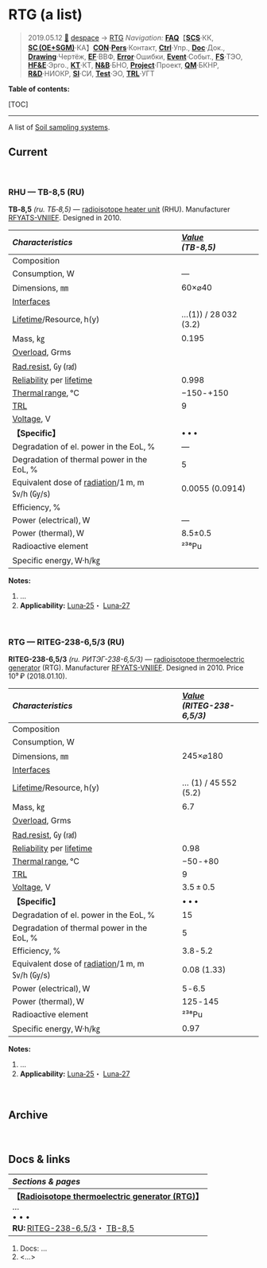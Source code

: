 # RTG (a list)
> 2019.05.12 [🚀](../../index/index.md) [despace](index.md) → [RTG](rtg.md)
> *Navigation:*
> **[FAQ](faq.md)**【**[SCS](scs.md)**·КК, **[SC (OE+SGM)](sc.md)**·КА】**[CON](contact.md)·[Pers](person.md)**·Контакт, **[Ctrl](control.md)**·Упр., **[Doc](doc.md)**·Док., **[Drawing](drawing.md)**·Чертёж, **[EF](ef.md)**·ВВФ, **[Error](error.md)**·Ошибки, **[Event](event.md)**·Событ., **[FS](fs.md)**·ТЭО, **[HF&E](hfe.md)**·Эрго., **[KT](kt.md)**·КТ, **[N&B](nnb.md)**·БНО, **[Project](project.md)**·Проект, **[QM](qm.md)**·БКНР, **[R&D](rnd.md)**·НИОКР, **[SI](si.md)**·СИ, **[Test](test.md)**·ЭО, **[TRL](trl.md)**·УГТ

**Table of contents:**

[TOC]

---

A list of [Soil sampling systems](sss.md).

## Current



<p style="page-break-after:always"> </p>

### RHU — TB-8,5 (RU)

**TB‑8,5** *(ru. ТБ‑8,5)* — [radioisotope heater unit](rtg.md) (RHU). Manufacturer [RFYATS-VNIIEF](contact/vniief.md). Designed in 2010.

|*Characteristics*|*[Value](si.md)<br> (TB-8,5)*|
|:-|:-|
|Composition| |
|Consumption, W|—|
|Dimensions, ㎜|60×⌀40|
|[Interfaces](interface.md)| |
|[Lifetime](lifetime.md)/Resource, h(y)|…(1)) / 28 032 (3.2)|
|Mass, ㎏|0.195|
|[Overload](vibration.md), Grms| |
|[Rad.resist](ion_rad.md), ㏉ (㎭)| |
|[Reliability](qm.md) per [lifetime](lifetime.md)|0.998|
|[Thermal range](tcs.md), ℃|−150 ‑ +150|
|[TRL](trl.md)|9|
|[Voltage](sps.md), V| |
|**【Specific】**|• • •|
|Degradation of el. power in the EoL, %|—|
|Degradation of thermal power in the EoL, %|5|
|Equivalent dose of [radiation](ion_rad.md)/1 m, m㏜/h (㏉/s)|0.0055 (0.0914)|
|Efficiency, %| |
|Power (electrical), W|—|
|Power (thermal), W|8.5±0.5|
|Radioactive element|²³⁸Pu|
|Specific energy, W·h/㎏| |

**Notes:**

   1. …
   1. **Applicability:** [Luna‑25](луна_25.md)・ [Luna‑27](луна_27.md)



<p style="page-break-after:always"> </p>

### RTG — RITEG-238-6,5/3 (RU)

**RITEG-238-6,5/3** *(ru. РИТЭГ-238-6,5/3)* — [radioisotope thermoelectric generator](rtg.md) (RTG). Manufacturer [RFYATS-VNIIEF](contact/vniief.md). Designed in 2010. Price 10⁹ ₽ (2018.01.10).

|*Characteristics*|*[Value](si.md)<br> (RITEG-238-6,5/3)*|
|:-|:-|
|Composition| |
|Consumption, W| |
|Dimensions, ㎜|245×⌀180|
|[Interfaces](interface.md)| |
|[Lifetime](lifetime.md)/Resource, h(y)|… (1) / 45 552 (5.2)|
|Mass, ㎏|6.7 |
|[Overload](vibration.md), Grms| |
|[Rad.resist](ion_rad.md), ㏉ (㎭)| |
|[Reliability](qm.md) per [lifetime](lifetime.md)|0.98 |
|[Thermal range](tcs.md), ℃|−50 ‑ +80|
|[TRL](trl.md)|9|
|[Voltage](sps.md), V|3.5 ± 0.5|
|**【Specific】**|• • •|
|Degradation of el. power in the EoL, %|15|
|Degradation of thermal power in the EoL, %|5|
|Efficiency, %|3.8 ‑ 5.2|
|Equivalent dose of [radiation](ion_rad.md)/1 m, m㏜/h (㏉/s)|0.08 (1.33)|
|Power (electrical), W|5 ‑ 6.5|
|Power (thermal), W|125 ‑ 145|
|Radioactive element|²³⁸Pu|
|Specific energy, W·h/㎏|0.97|

**Notes:**

   1. …
   1. **Applicability:** [Luna‑25](луна_25.md)・ [Luna‑27](луна_27.md)



<p style="page-break-after:always"> </p>

## Archive



<p style="page-break-after:always"> </p>


## Docs & links
|*Sections & pages*|
|:-|
|**【[Radioisotope thermoelectric generator (RTG)](rtg.md)】**<br> … <br>• • •<br> **RU:** [RITEG-238-6,5/3](rtg_lst.md)・ [TB-8,5](rtg_lst.md)|

   1. Docs: …
   1. <…>
